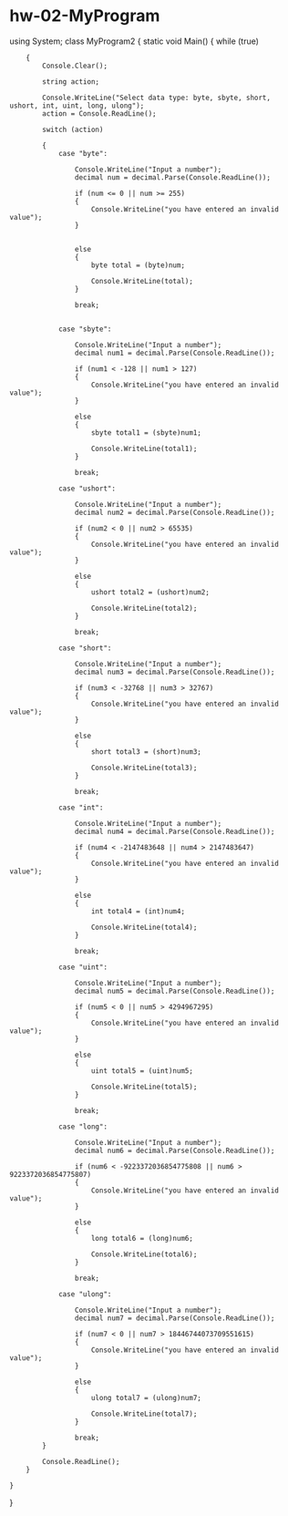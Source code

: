 # hw-02-MyProgram

using System;
class MyProgram2
{
    static void Main()
    {
        while (true)

        {
            Console.Clear();

            string action;

            Console.WriteLine("Select data type: byte, sbyte, short, ushort, int, uint, long, ulong");
            action = Console.ReadLine();

            switch (action)

            {
                case "byte":

                    Console.WriteLine("Input a number");
                    decimal num = decimal.Parse(Console.ReadLine());

                    if (num <= 0 || num >= 255)
                    {
                        Console.WriteLine("you have entered an invalid value");
                    }


                    else
                    {
                        byte total = (byte)num;

                        Console.WriteLine(total);
                    }

                    break;


                case "sbyte":

                    Console.WriteLine("Input a number");
                    decimal num1 = decimal.Parse(Console.ReadLine());

                    if (num1 < -128 || num1 > 127)
                    {
                        Console.WriteLine("you have entered an invalid value");
                    }

                    else
                    {
                        sbyte total1 = (sbyte)num1;

                        Console.WriteLine(total1);
                    }

                    break;

                case "ushort":

                    Console.WriteLine("Input a number");
                    decimal num2 = decimal.Parse(Console.ReadLine());

                    if (num2 < 0 || num2 > 65535)
                    {
                        Console.WriteLine("you have entered an invalid value");
                    }

                    else
                    {
                        ushort total2 = (ushort)num2;

                        Console.WriteLine(total2);
                    }

                    break;

                case "short":

                    Console.WriteLine("Input a number");
                    decimal num3 = decimal.Parse(Console.ReadLine());

                    if (num3 < -32768 || num3 > 32767)
                    {
                        Console.WriteLine("you have entered an invalid value");
                    }

                    else
                    {
                        short total3 = (short)num3;

                        Console.WriteLine(total3);
                    }

                    break;

                case "int":

                    Console.WriteLine("Input a number");
                    decimal num4 = decimal.Parse(Console.ReadLine());

                    if (num4 < -2147483648 || num4 > 2147483647)
                    {
                        Console.WriteLine("you have entered an invalid value");
                    }

                    else
                    {
                        int total4 = (int)num4;

                        Console.WriteLine(total4);
                    }

                    break;

                case "uint":

                    Console.WriteLine("Input a number");
                    decimal num5 = decimal.Parse(Console.ReadLine());

                    if (num5 < 0 || num5 > 4294967295)
                    {
                        Console.WriteLine("you have entered an invalid value");
                    }

                    else
                    {
                        uint total5 = (uint)num5;

                        Console.WriteLine(total5);
                    }

                    break;

                case "long":

                    Console.WriteLine("Input a number");
                    decimal num6 = decimal.Parse(Console.ReadLine());

                    if (num6 < -9223372036854775808 || num6 > 9223372036854775807)
                    {
                        Console.WriteLine("you have entered an invalid value");
                    }

                    else
                    {
                        long total6 = (long)num6;

                        Console.WriteLine(total6);
                    }

                    break;

                case "ulong":

                    Console.WriteLine("Input a number");
                    decimal num7 = decimal.Parse(Console.ReadLine());

                    if (num7 < 0 || num7 > 18446744073709551615)
                    {
                        Console.WriteLine("you have entered an invalid value");
                    }

                    else
                    {
                        ulong total7 = (ulong)num7;

                        Console.WriteLine(total7);
                    }

                    break;
            }

            Console.ReadLine();
        }

    }
}

